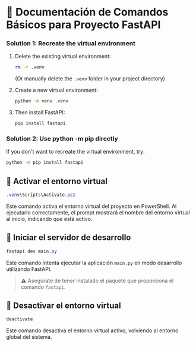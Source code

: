 # 📄 Documentación de Comandos Básicos para Proyecto FastAPI

### Solution 1: Recreate the virtual environment
1. Delete the existing virtual environment:
   ```bash
   rm -r .venv
   ```
   (Or manually delete the `.venv` folder in your project directory)

2. Create a new virtual environment:
   ```bash
   python -m venv .venv
   ```


4. Then install FastAPI:
   ```bash
   pip install fastapi
   ```

### Solution 2: Use python -m pip directly
If you don't want to recreate the virtual environment, try:
```bash
python -m pip install fastapi
```


## 🔹 Activar el entorno virtual

```powershell
.venv\Scripts\Activate.ps1
```

Este comando activa el entorno virtual del proyecto en PowerShell. Al ejecutarlo correctamente, el prompt mostrará el nombre del entorno virtual al inicio, indicando que está activo.

## 🔹 Iniciar el servidor de desarrollo

```powershell
fastapi dev main.py
```

Este comando intenta ejecutar la aplicación `main.py` en modo desarrollo utilizando FastAPI.  
> ⚠️ Asegúrate de tener instalado el paquete que proporciona el comando `fastapi`.

## 🔹 Desactivar el entorno virtual

```powershell
deactivate
```

Este comando desactiva el entorno virtual activo, volviendo al entorno global del sistema.